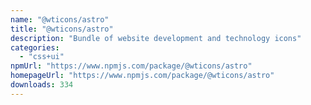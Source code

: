 ```yaml
---
name: "@wticons/astro"
title: "@wticons/astro"
description: "Bundle of website development and technology icons"
categories:
  - "css+ui"
npmUrl: "https://www.npmjs.com/package/@wticons/astro"
homepageUrl: "https://www.npmjs.com/package/@wticons/astro"
downloads: 334
---
```

